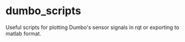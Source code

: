 dumbo_scripts
=============

Useful scripts for plotting Dumbo's sensor signals in rqt or exporting to matlab format.
